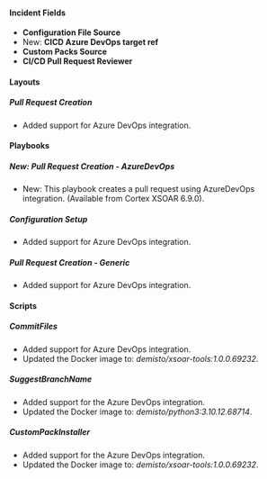 
#### Incident Fields

- **Configuration File Source**
- New: **CICD Azure DevOps target ref**
- **Custom Packs Source**
- **CI/CD Pull Request Reviewer**

#### Layouts

##### Pull Request Creation

- Added support for Azure DevOps integration.

#### Playbooks

##### New: Pull Request Creation - AzureDevOps

- New: This playbook creates a pull request using AzureDevOps integration. (Available from Cortex XSOAR 6.9.0).
##### Configuration Setup

- Added support for Azure DevOps integration.
##### Pull Request Creation - Generic

- Added support for Azure DevOps integration.

#### Scripts

##### CommitFiles

- Added support for Azure DevOps integration.
- Updated the Docker image to: *demisto/xsoar-tools:1.0.0.69232*.
##### SuggestBranchName

- Added support for the Azure DevOps integration.
- Updated the Docker image to: *demisto/python3:3.10.12.68714*.
##### CustomPackInstaller

- Added support for the Azure DevOps integration.
- Updated the Docker image to: *demisto/xsoar-tools:1.0.0.69232*.
